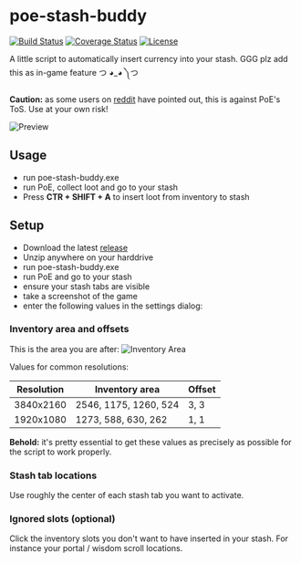 # poe-stash-buddy

[![Build Status](https://travis-ci.org/casid/poe-stash-buddy.svg?branch=master)](https://travis-ci.org/casid/poe-stash-buddy)
[![Coverage Status](https://coveralls.io/repos/github/casid/poe-stash-buddy/badge.svg?branch=master)](https://coveralls.io/github/casid/poe-stash-buddy?branch=master)
[![License](https://img.shields.io/badge/license-Apache%202.0-blue.svg)](https://raw.githubusercontent.com/casid/poe-stash-buddy/master/LICENSE)

A little script to automatically insert currency into your stash. GGG plz add this as in-game feature つ ◕_◕ ༽つ

**Caution:** as some users on [reddit](https://www.reddit.com/r/pathofexile/comments/7n89bo/a_script_to_automatically_insert_currency_into) have pointed out, this is against PoE's ToS. Use at your own risk!

![Preview](https://github.com/casid/poe-stash-buddy/raw/master/preview.gif "Preview")

## Usage
- run poe-stash-buddy.exe
- run PoE, collect loot and go to your stash
- Press **CTR + SHIFT + A** to insert loot from inventory to stash

## Setup
- Download the latest [release](https://github.com/casid/poe-stash-buddy/releases)
- Unzip anywhere on your harddrive
- run poe-stash-buddy.exe
- run PoE and go to your stash
- ensure your stash tabs are visible
- take a screenshot of the game 
- enter the following values in the settings dialog:

### Inventory area and offsets
This is the area you are after:
![Inventory Area](https://github.com/casid/poe-stash-buddy/raw/master/inventory-area.png "Inventory Area")

Values for common resolutions:

| Resolution | Inventory area | Offset |
| --- | --- | --- |
| 3840x2160 | 2546, 1175, 1260, 524 | 3, 3 |
| 1920x1080 | 1273, 588, 630, 262 | 1, 1 |

**Behold:** it's pretty essential to get these values as precisely as possible for the script to work properly.

### Stash tab locations
Use roughly the center of each stash tab you want to activate.

### Ignored slots (optional)
Click the inventory slots you don't want to have inserted in your stash. For instance your portal / wisdom scroll locations.
